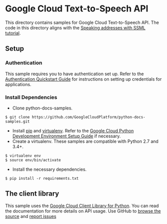 # Google Cloud Text-to-Speech API

This directory contains samples for Google Cloud Text-to-Speech API. The code in this directory aligns with the [Speaking addresses with SSML tutorial](https://cloud-dot-devsite.googleplex.com/text-to-speech/docs/ssml-tutorial).

## Setup

### Authentication
This sample requires you to have authentication set up. Refer to the [Authentication Quickstart Guide](https://cloud.google.com/docs/authentication/getting-started) for instructions on setting up credentials for applications. 

### Install Dependencies
* Clone python-docs-samples.
```
$ git clone https://github.com/GoogleCloudPlatform/python-docs-samples.git
```
* Install [pip](https://pip.pypa.io/) and [virtualenv](https://virtualenv.pypa.io/). Refer to the [Google Cloud Python Development Environment Setup Guide](https://cloud.google.com/python/setup) if necessary.
* Create a virtualenv. These samples are compatible with Python 2.7 and 3.4+.
```
$ virtualenv env
$ source env/bin/activate
```
* Install the necessary dependencies. 
```
$ pip install -r requirements.txt
```

## The client library

This sample uses the [Google Cloud Client Library for Python](https://googlecloudplatform.github.io/google-cloud-python/). You can read the documentation for more details on API usage. Use GitHub to [browse the source](https://github.com/GoogleCloudPlatform/google-cloud-python) and [report issues](https://github.com/GoogleCloudPlatform/google-cloud-python/issues)